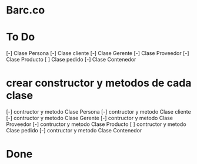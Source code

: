 # Barc.co
# To Do
[-] Clase Persona 
[-] Clase cliente
[-] Clase Gerente
[-] Clase Proveedor
[-] Clase Producto 
[ ] Clase pedido 
[-] Clase Contenedor

# crear constructor y metodos de cada clase 
[-] contructor y metodo Clase Persona 
[-] contructor y metodo Clase cliente
[-] contructor y metodo Clase Gerente
[-] contructor y metodo Clase Proveedor
[-] contructor y metodo Clase Producto 
[ ] contructor y metodo Clase pedido
[-] contructor y metodo Clase Contenedor

# Done

